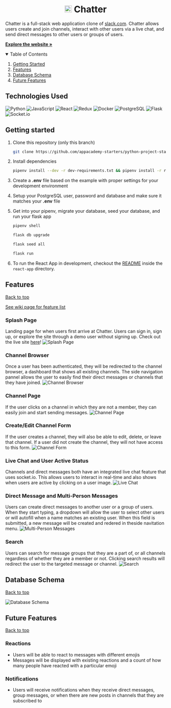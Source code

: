 <h1 align="center"><img height="22px" width="22px" src="https://user-images.githubusercontent.com/96894806/170635110-72da3973-33be-438e-802b-7719c6f1e724.png" alt=""><img>  Chatter</h1>


Chatter is a full-stack web application clone of <a href="https://slack.com/">slack.com</a>. Chatter allows users create and join channels, interact with other users via a live chat, and send direct messages to other users or groups of users.

<a href="https://chatter-with-us.herokuapp.com/" target="_blank"><strong>Explore the website »</strong></a><br/>


<details open="open">
  <summary id="table-of-contents">Table of Contents</summary>
  <ol>
    <li><a href="#getting-started">Getting Started</a></li>
    <li><a href="#features">Features</a></li>
    <li><a href="#database-schema">Database Schema</a></li>
    <li><a href="#future-features">Future Features</a></li>
  </ol>
 </details>

## Technologies Used

![Python](https://img.shields.io/badge/-Python-F9DC3E.svg?logo=Python&style=for-the-badge)
![JavaScript](https://img.shields.io/badge/javascript-%23323330.svg?style=for-the-badge&logo=javascript&logoColor=%23F7DF1E)
![React](https://img.shields.io/badge/React-20232A?style=for-the-badge&logo=react&logoColor=61DAFB)
![Redux](https://img.shields.io/badge/Redux-593D88?style=for-the-badge&logo=redux&logoColor=white)
![Docker](https://img.shields.io/badge/docker-%230db7ed.svg?style=for-the-badge&logo=docker&logoColor=white)
![PostgreSQL](https://img.shields.io/badge/PostgreSQL-316192?style=for-the-badge&logo=postgresql&logoColor=white)
![Flask](https://img.shields.io/badge/Flask-000000?style=for-the-badge&logo=flask&logoColor=white)
![Socket.io](https://img.shields.io/badge/Socket.io-black?style=for-the-badge&logo=socket.io&badgeColor=010101)


## Getting started
1. Clone this repository (only this branch)

   ```bash
   git clone https://github.com/appacademy-starters/python-project-starter.git
   ```

2. Install dependencies

      ```bash
      pipenv install --dev -r dev-requirements.txt && pipenv install -r requirements.txt
      ```

3. Create a **.env** file based on the example with proper settings for your
   development environment
4. Setup your PostgreSQL user, password and database and make sure it matches your **.env** file

5. Get into your pipenv, migrate your database, seed your database, and run your flask app

   ```bash
   pipenv shell
   ```

   ```bash
   flask db upgrade
   ```

   ```bash
   flask seed all
   ```

   ```bash
   flask run
   ```

6. To run the React App in development, checkout the [README](./react-app/README.md) inside the `react-app` directory.

## Features
[Back to top](#table-of-contents)

<a href="https://github.com/celestewinterton/chatter/wiki">See wiki page for feature list</a>

### Splash Page
Landing page for when users first arrive at Chatter. Users can sign in, sign up, or explore the site through a demo user without signing up. Check out the live site <a href="https://chatter-with-us.herokuapp.com/" target="_blank">here</a>! 
![Splash Page](https://user-images.githubusercontent.com/96894806/171970664-f718ba0b-fb5e-4f4d-98a7-9a958797a375.png)

### Channel Browser
Once a user has been authenticated, they will be redirected to the channel browser, a dashboard that shows all existing channels. The side navigation pannel allows the user to easily find their direct messages or channels that they have joined.
![Channel Browser](https://user-images.githubusercontent.com/96894806/171970774-a95bcb11-38e7-48bd-aa6d-fbea889ac5a3.png)

### Channel Page
If the user clicks on a channel in which they are not a member, they can easily join and start sending messages. 
![Channel Page](https://user-images.githubusercontent.com/96894806/171971142-4d996ad4-7348-4dd8-bcaf-a23a7e705312.png)

### Create/Edit Channel Form
If the user creates a channel, they will also be able to edit, delete, or leave that channel. If a user did not create the channel, they will not have access to this form. 
![Channel Form](https://user-images.githubusercontent.com/96894806/171971158-6b94074f-7c80-4586-9dfc-63a410d9da19.png)

### Live Chat and User Active Status
Channels and direct messages both have an integrated live chat feature that uses socket.io. This allows users to interact in real-time and also shows when users are active by clicking on a user image.
![Live Chat](https://user-images.githubusercontent.com/96894806/171971148-50968802-75dc-483a-a9a4-679987551b27.png)

### Direct Message and Multi-Person Messages
Users can create direct messages to another user or a group of users. When they start typing, a dropdown will allow the user to select other users or will autofill when a name matches an existing user. When this field is submitted, a new message will be created and redered in theside navitation menu.
![Multi-Person Messages](https://user-images.githubusercontent.com/96894806/171971170-aff97327-5d39-4d88-8a4f-59c536abba8f.png)

### Search
Users can search for message groups that they are a part of, or all channels regardless of whether they are a member or not. Clicking search results will redirect the user to the targeted message or channel. 
![Search](https://user-images.githubusercontent.com/96894806/171971226-8f77fabd-3dda-4c9b-929e-9c1c6c1f448d.png)

## Database Schema
[Back to top](#table-of-contents)

![Database Schema](https://user-images.githubusercontent.com/96894806/170581187-3d274be1-5f04-45fa-84fd-e0625a57f4df.png)

## Future Features
[Back to top](#table-of-contents)

### Reactions 
* Users will be able to react to messages with different emojis
* Messages will be displayed with existing reactions and a count of how many people have reacted with a particular emoji 

### Notifications
* Users will receive notifications when they receive direct messages, group messages, or when there are new posts in channels that they are subscribed to
